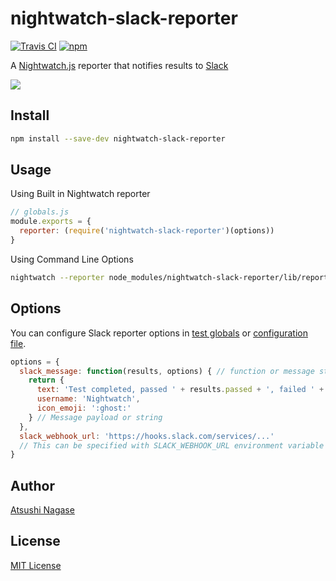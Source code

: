 nightwatch-slack-reporter
=========================

[![Travis CI](https://travis-ci.org/ngs/nightwatch-slack-reporter.svg?branch=master)](https://travis-ci.org/ngs/nightwatch-slack-reporter)
[![npm](	https://img.shields.io/npm/v/nightwatch-slack-reporter.svg)](https://www.npmjs.com/package/nightwatch-slack-reporter)

A [Nightwatch.js] reporter that notifies results to [Slack]

![](screen.png)

Install
-------

```sh
npm install --save-dev nightwatch-slack-reporter
```

Usage
-----

Using Built in Nightwatch reporter

```js
// globals.js
module.exports = {
  reporter: (require('nightwatch-slack-reporter')(options))
}
```

Using Command Line Options

```sh
nightwatch --reporter node_modules/nightwatch-slack-reporter/lib/reporter.js
```

Options
-------

You can configure Slack reporter options in [test globals] or [configuration file].

```js
options = {
  slack_message: function(results, options) { // function or message string
    return {
      text: 'Test completed, passed ' + results.passed + ', failed ' + results.failed,
      username: 'Nightwatch',
      icon_emoji: ':ghost:'
    } // Message payload or string
  },
  slack_webhook_url: 'https://hooks.slack.com/services/...'
  // This can be specified with SLACK_WEBHOOK_URL environment variable
}
```

Author
------

[Atsushi Nagase]

License
-------

[MIT License]

[Slack Incoming Webhook URL]: https://api.slack.com/incoming-webhooks
[configuration file]: http://nightwatchjs.org/guide#settings-file
[test globals]: http://nightwatchjs.org/guide#test-globals
[Atsushi Nagase]: http://ngs.io/
[MIT License]: LICENSE
[Slack]: https://slack.com/
[Nightwatch.js]: http://nightwatchjs.org/
